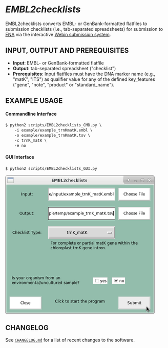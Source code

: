*EMBL2checklists*
=================

EMBL2checklists converts EMBL- or GenBank-formatted flatfiles to submission checklists (i.e., tab-separated spreadsheets) for submission to [ENA](http://www.ebi.ac.uk/ena) via the interactive [Webin submission system](https://www.ebi.ac.uk/ena/submit/sra/#home).


<!---

## FEATURES
* Foo
* Bar
* Baz

-->


## INPUT, OUTPUT AND PREREQUISITES
* **Input**: EMBL- or GenBank-formatted flatfile
* **Output**: tab-separated spreadsheet ("checklist")
* **Prerequisites**: Input flatfiles must have the DNA marker name (e.g., "matK", "ITS") as qualifier value for any of the defined key_features ("gene", "note", "product" or "standard_name").


## EXAMPLE USAGE
#### Commandline Interface
```
$ python2 scripts/EMBL2checklists_CMD.py \
    -i example/example_trnKmatK.embl \
    -o example/example_trnKmatK.tsv \
    -c trnK_matK \
    -e no
```
#### GUI Interface
```
$ python2 scripts/EMBL2checklists_GUI.py
```

![](EMBL2checklist_GUI.png)


<!---

## INSTALLATION
If you don't have Python 2.7 installed, be sure to [install it
](https://www.python.org/downloads/).

To get the most recent stable version of EMBL2checklists, run:

    $ pip install name_of_software_here

Or, alternatively, if you want to get the latest development version of EMBL2checklists, run:

    $ pip install git+https://github.com/michaelgruenstaeudl/EMBL2checklists.git


## CITATION
Using EMBL2checklists in your research? Please cite it!

- Gruenstaeudl M., Hartmaring Y. (2018). paper_title_here. journal_title_here. https://doi.org/doi_address_here

```
@article{GruenstaeudlHartmaring2018,
  doi = {...},
  url = {...},
  year  = {2018},
  publisher = {...},
  author = {Michael Gruenstaeudl, Yannick Hartmaring},
  title = {...},
  journal = {...}
}
```

-->


## CHANGELOG
See [`CHANGELOG.md`](CHANGELOG.md) for a list of recent changes to the software.
